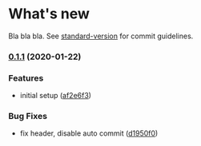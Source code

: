 # What's new

Bla bla bla. See [standard-version](https://github.com/conventional-changelog/standard-version) for commit guidelines.

### [0.1.1](https://github.com/FixRM/BulletproofProjectTemplate/compare/v0.1.0...v0.1.1) (2020-01-22)


### Features

* initial setup ([af2e6f3](https://github.com/FixRM/BulletproofProjectTemplate/commit/af2e6f372c201104b1ece4324994b9ee56d4abbd))


### Bug Fixes

* fix header, disable auto commit ([d1950f0](https://github.com/FixRM/BulletproofProjectTemplate/commit/d1950f05cce46bfc4384262e51aaaa008007b149))
